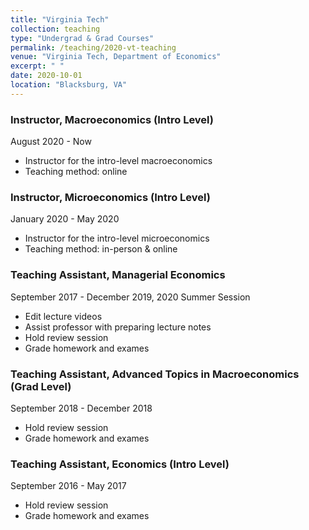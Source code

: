 ```yaml
---
title: "Virginia Tech"
collection: teaching
type: "Undergrad & Grad Courses"
permalink: /teaching/2020-vt-teaching
venue: "Virginia Tech, Department of Economics"
excerpt: " "
date: 2020-10-01
location: "Blacksburg, VA"
---
```


### Instructor, Macroeconomics (Intro Level) 
August 2020 - Now
* Instructor for the intro-level macroeconomics
* Teaching method: online

### Instructor, Microeconomics (Intro Level)
January 2020 - May 2020
* Instructor for the intro-level microeconomics
* Teaching method: in-person & online

### Teaching Assistant, Managerial Economics
September 2017 - December 2019, 2020 Summer Session
* Edit lecture videos
* Assist professor with preparing lecture notes
* Hold review session
* Grade homework and exames

### Teaching Assistant, Advanced Topics in Macroeconomics (Grad Level)
September 2018 - December 2018
* Hold review session
* Grade homework and exames

### Teaching Assistant, Economics (Intro Level)
September 2016 - May 2017
* Hold review session
* Grade homework and exames
